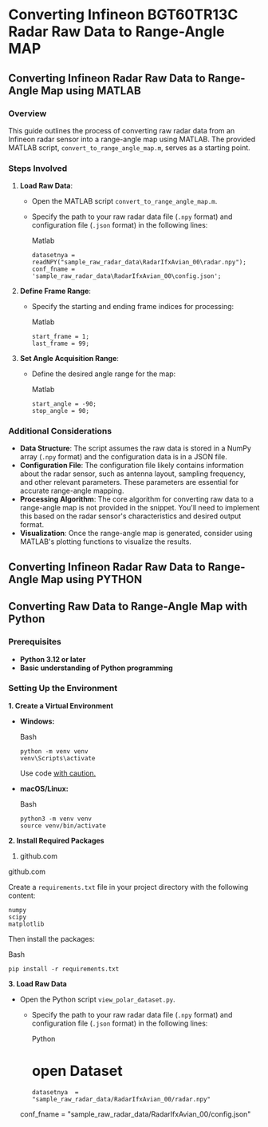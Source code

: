 
# Converting Infineon BGT60TR13C Radar Raw Data to Range-Angle MAP
## Converting Infineon Radar Raw Data to Range-Angle Map using MATLAB

### Overview

This guide outlines the process of converting raw radar data from an Infineon radar sensor into a range-angle map using MATLAB. The provided MATLAB script,  `convert_to_range_angle_map.m`, serves as a starting point.

### Steps Involved

1.  **Load Raw Data**:
    
    -   Open the MATLAB script `convert_to_range_angle_map.m`.
    -   Specify the path to your raw radar data file (`.npy` format) and configuration file (`.json` format) in the following lines:
        
        Matlab
        
        ```
        datasetnya = readNPY("sample_raw_radar_data\RadarIfxAvian_00\radar.npy");
        conf_fname = 'sample_raw_radar_data\RadarIfxAvian_00\config.json';
        
        ```
        
        
2.  **Define Frame Range**:
    
    -   Specify the starting and ending frame indices for processing:
        
        Matlab
        
        ```
        start_frame = 1;
        last_frame = 99;
        
        ```
        
        
3.  **Set Angle Acquisition Range**:
    
    -   Define the desired angle range for the map:
        
        Matlab
        
        ```
        start_angle = -90;
        stop_angle = 90;
        
        ```
        
        

### Additional Considerations

-   **Data Structure**: The script assumes the raw data is stored in a NumPy array (`.npy` format) and the configuration data is in a JSON file.
-   **Configuration File**: The configuration file likely contains information about the radar sensor, such as antenna layout, sampling frequency, and other relevant parameters. These parameters are essential for accurate range-angle mapping.
-   **Processing Algorithm**: The core algorithm for converting raw data to a range-angle map is not provided in the snippet. You'll need to implement this based on the radar sensor's characteristics and desired output format.
-   **Visualization**: Once the range-angle map is generated, consider using MATLAB's plotting functions to visualize the results.
## Converting Infineon Radar Raw Data to Range-Angle Map using PYTHON

## Converting Raw Data to Range-Angle Map with Python

### Prerequisites

-   **Python 3.12 or later**
-   **Basic understanding of Python programming**

### Setting Up the Environment

**1. Create a Virtual Environment**

-   **Windows:**
    
    Bash
    
    ```
    python -m venv venv
    venv\Scripts\activate
    
    ```
    
    Use code [with caution.](/faq#coding)
    
-   **macOS/Linux:**
    
    Bash
    
    ```
    python3 -m venv venv
    source venv/bin/activate
    
    ```
    
    

**2. Install Required Packages**

[](https://github.com/parthahere001/instagram-stats-visualizer)

1. github.com

[](https://github.com/parthahere001/instagram-stats-visualizer)

github.com

Create a `requirements.txt` file in your project directory with the following content:

```
numpy
scipy
matplotlib

```

Then install the packages:

Bash

```
pip install -r requirements.txt

```

**3. Load Raw Data**
-   Open the Python script `view_polar_dataset.py`.
    -   Specify the path to your raw radar data file (`.npy` format) and configuration file (`.json` format) in the following lines:
        
        Python
        
        
    

        # open Dataset
            datasetnya  =  "sample_raw_radar_data/RadarIfxAvian_00/radar.npy"
    conf_fname  =  "sample_raw_radar_data/RadarIfxAvian_00/config.json"
            

<!--stackedit_data:
eyJoaXN0b3J5IjpbLTU5ODcyMTk3LC0xMzk4OTIxMzA3LC0xNT
YyMTAwNDMwLDE0MzIyMzc0OTYsMjA2MTM2MDE3NV19
-->